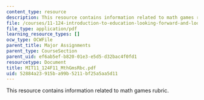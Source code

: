 ```yaml
---
content_type: resource
description: This resource contains information related to math games rubric.
file: /courses/11-124-introduction-to-education-looking-forward-and-looking-back-on-education-fall-2011/52884a23915ba99b5211bf25a5aa5d11_MIT11_124F11_MthGmsRbc.pdf
file_type: application/pdf
learning_resource_types: []
ocw_type: OCWFile
parent_title: Major Assignments
parent_type: CourseSection
parent_uid: ef6ab5ef-b820-01e3-e5d5-d32bac4f0fd1
resourcetype: Document
title: MIT11_124F11_MthGmsRbc.pdf
uid: 52884a23-915b-a99b-5211-bf25a5aa5d11
---
```

This resource contains information related to math games rubric.

